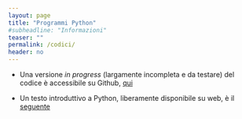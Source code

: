 ```yaml
---
layout: page
title: "Programmi Python"
#subheadline: "Informazioni"
teaser: ""
permalink: /codici/
header: no
---
```


* Una versione _in progress_ (largamente incompleta e da testare) del codice è accessibile su Github, [qui](https://github.com/tvml/python_fo)

* Un testo introduttivo a Python, liberamente disponibile su web, è il [seguente](https://greenteapress.com/wp/think-python/)
